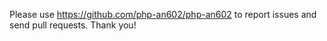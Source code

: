 Please use https://github.com/php-an602/php-an602 to report issues and send pull requests. Thank you!

